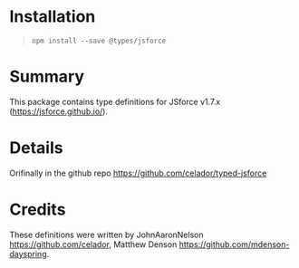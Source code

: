# Installation
> `npm install --save @types/jsforce`

# Summary
This package contains type definitions for JSforce v1.7.x (https://jsforce.github.io/).

# Details
Orifinally in the github repo https://github.com/celador/typed-jsforce

# Credits
These definitions were written by JohnAaronNelson <https://github.com/celador>, Matthew Denson <https://github.com/mdenson-dayspring>.
